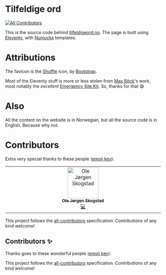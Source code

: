 # Tilfeldige ord
<!-- ALL-CONTRIBUTORS-BADGE:START - Do not remove or modify this section -->
[![All Contributors](https://img.shields.io/badge/all_contributors-1-orange.svg?style=flat-square)](#contributors-)
<!-- ALL-CONTRIBUTORS-BADGE:END -->
This is the source code behind [tilfeldigeord.no](https://tilfeldigeord.no/). The page is built using
[Eleventy](https://11ty.dev/), with [Nunjucks](https://mozilla.github.io/nunjucks/) templates.

# Attributions
The favicon is the [Shuffle](https://icons.getbootstrap.com/icons/shuffle/) icon,
by [Bootstrap](https://getbootstrap.com/).

Most of the Eleventy stuff is more or less stolen from [Max Böck](https://mxb.dev/)'s work, most notably
the _excellent_ [Emergency Site Kit](https://github.com/maxboeck/emergency-site). So, thanks for that :smile:

# Also
All the content on the website is in Norwegian, but all the source code is in
English. Because why not.

# Contributors
Extra very special thanks to these people ([emoji key](https://allcontributors.org/docs/en/emoji-key)):

<!-- ALL-CONTRIBUTORS-LIST:START - Do not remove or modify this section -->
<!-- prettier-ignore-start -->
<!-- markdownlint-disable -->
<table>
  <tbody>
    <tr>
      <td align="center" valign="top" width="14.28%"><a href="https://www.softis.net"><img src="https://avatars.githubusercontent.com/u/5313373?v=4?s=100" width="100px;" alt="Ole Jørgen Skogstad"/><br /><sub><b>Ole Jørgen Skogstad</b></sub></a><br /><a href="https://github.com/cruftlab/tilfeldigeord.no/commits?author=oskogstad" title="Code">💻</a></td>
    </tr>
  </tbody>
</table>

<!-- markdownlint-restore -->
<!-- prettier-ignore-end -->

<!-- ALL-CONTRIBUTORS-LIST:END -->
This project follows the [all-contributors](https://github.com/all-contributors/all-contributors) specification. Contributions of any kind welcome!

## Contributors ✨

Thanks goes to these wonderful people ([emoji key](https://allcontributors.org/docs/en/emoji-key)):

<!-- ALL-CONTRIBUTORS-LIST:START - Do not remove or modify this section -->
<!-- prettier-ignore-start -->
<!-- markdownlint-disable -->
<!-- markdownlint-restore -->
<!-- prettier-ignore-end -->
<!-- ALL-CONTRIBUTORS-LIST:END -->

This project follows the [all-contributors](https://github.com/all-contributors/all-contributors) specification. Contributions of any kind welcome!